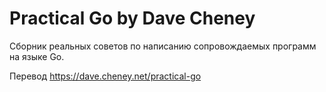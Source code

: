 # Practical Go by Dave Cheney

Сборник реальных советов по написанию сопровождаемых программ на языке Go.

Перевод https://dave.cheney.net/practical-go
